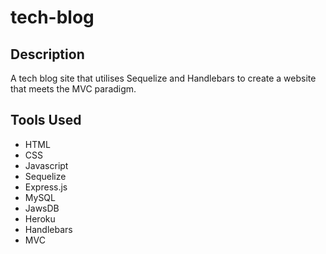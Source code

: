 # tech-blog

## Description
A tech blog site that utilises Sequelize and Handlebars to create a website that meets the MVC paradigm.




## Tools Used
- HTML
- CSS
- Javascript
- Sequelize
- Express.js
- MySQL
- JawsDB
- Heroku
- Handlebars
- MVC